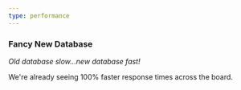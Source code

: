 ```yaml
---
type: performance
---
```


### Fancy New Database

*Old database slow...new database fast!*

We're already seeing 100% faster response times across the board.